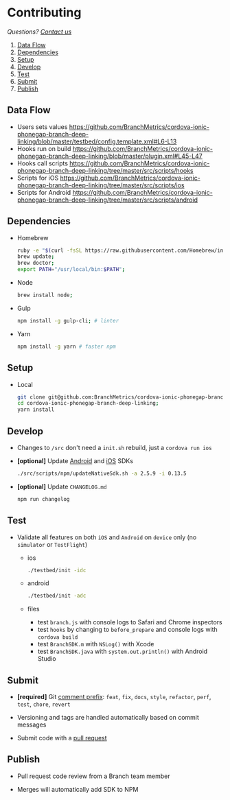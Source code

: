 # Contributing

*Questions? [Contact us](https://support.branch.io/support/tickets/new)*

1. [Data Flow](#data-flow)
1. [Dependencies](#dependencies)
1. [Setup](#setup)
1. [Develop](#develop)
1. [Test](#test)
1. [Submit](#submit)
1. [Publish](#publish)

## Data Flow

- Users sets values https://github.com/BranchMetrics/cordova-ionic-phonegap-branch-deep-linking/blob/master/testbed/config.template.xml#L6-L13
- Hooks run on build https://github.com/BranchMetrics/cordova-ionic-phonegap-branch-deep-linking/blob/master/plugin.xml#L45-L47
- Hooks call scripts https://github.com/BranchMetrics/cordova-ionic-phonegap-branch-deep-linking/tree/master/src/scripts/hooks
- Scripts for iOS https://github.com/BranchMetrics/cordova-ionic-phonegap-branch-deep-linking/tree/master/src/scripts/ios
- Scripts for Android https://github.com/BranchMetrics/cordova-ionic-phonegap-branch-deep-linking/tree/master/src/scripts/android


## Dependencies

- Homebrew

  ```sh
  ruby -e "$(curl -fsSL https://raw.githubusercontent.com/Homebrew/install/master/install)";
  brew update;
  brew doctor;
  export PATH="/usr/local/bin:$PATH";
  ```

- Node

  ```sh
  brew install node;
  ```

- Gulp

  ```sh
  npm install -g gulp-cli; # linter
  ```

- Yarn

  ```sh
  npm install -g yarn # faster npm
  ```

## Setup

- Local

  ```sh
  git clone git@github.com:BranchMetrics/cordova-ionic-phonegap-branch-deep-linking.git;
  cd cordova-ionic-phonegap-branch-deep-linking;
  yarn install
  ```

## Develop

- Changes to `/src` don't need a `init.sh` rebuild, just a `cordova run ios`

- **[optional]** Update [Android](https://github.com/BranchMetrics/android-branch-deep-linking/releases) and [iOS](https://github.com/BranchMetrics/ios-branch-deep-linking/releases) SDKs

  ```sh
  ./src/scripts/npm/updateNativeSdk.sh -a 2.5.9 -i 0.13.5
  ```

- **[optional]** Update `CHANGELOG.md`

  ```sh
  npm run changelog
  ```

## Test

- Validate all features on both `iOS` and `Android` on `device` only (no `simulator` or `TestFlight`)

  - ios

    ```sh
    ./testbed/init -idc
    ```
  
  - android

    ```sh
    ./testbed/init -adc
    ```

  - files
  
    - test `branch.js` with console logs to Safari and Chrome inspectors
    - test `hooks` by changing to `before_prepare` and console logs with `cordova build`
    - test `BranchSDK.m` with `NSLog()` with Xcode
    - test `BranchSDK.java` with `system.out.println()` with Android Studio

## Submit

- **[required]** Git [comment prefix](https://github.com/semantic-release/semantic-release): `feat`, `fix`, `docs`, `style`, `refactor`, `perf`, `test`, `chore`, `revert`

- Versioning and tags are handled automatically based on commit messages

- Submit code with a [pull request](https://github.com/BranchMetrics/cordova-ionic-phonegap-branch-deep-linking)

## Publish

- Pull request code review from a Branch team member

- Merges will automatically add SDK to NPM
